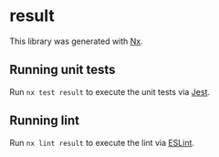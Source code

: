 # result

This library was generated with [Nx](https://nx.dev).

## Running unit tests

Run `nx test result` to execute the unit tests via [Jest](https://jestjs.io).

## Running lint

Run `nx lint result` to execute the lint via [ESLint](https://eslint.org/).
